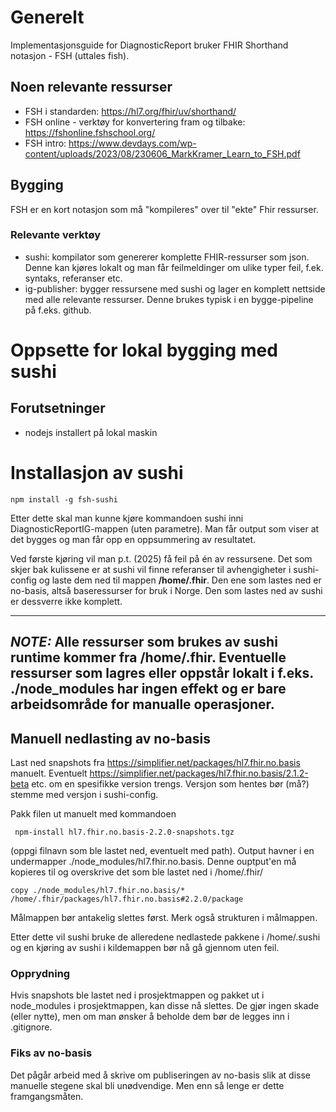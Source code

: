 # Generelt

Implementasjonsguide for DiagnosticReport bruker FHIR Shorthand notasjon - FSH (uttales fish).

## Noen relevante ressurser
- FSH i standarden: https://hl7.org/fhir/uv/shorthand/
- FSH online - verktøy for konvertering fram og tilbake: https://fshonline.fshschool.org/
- FSH intro: https://www.devdays.com/wp-content/uploads/2023/08/230606_MarkKramer_Learn_to_FSH.pdf

## Bygging
FSH er en kort notasjon som må "kompileres" over til "ekte" Fhir ressurser.

### Relevante verktøy
- sushi: kompilator som genererer komplette FHIR-ressurser som json. Denne kan kjøres lokalt og man får feilmeldinger om ulike typer feil, f.ek. syntaks, referanser etc.
- ig-publisher: bygger ressursene med sushi og lager en komplett nettside med alle relevante ressurser. Denne brukes typisk i en bygge-pipeline på f.eks. github.

# Oppsette for lokal bygging med sushi

## Forutsetninger
- nodejs installert på lokal maskin

# Installasjon av sushi
```
npm install -g fsh-sushi
```

Etter dette skal man kunne kjøre kommandoen sushi inni DiagnosticReportIG-mappen (uten parametre). Man får output som viser at det bygges og man får opp en oppsummering av resultatet. 

Ved første kjøring vil man p.t. (2025) få feil på én av ressursene. Det som skjer bak kulissene er at sushi vil finne referanser til avhengigheter i sushi-config og laste dem ned til mappen **/home/.fhir**. Den ene som lastes ned er no-basis, altså baseressurser for bruk i Norge. Den som lastes ned av sushi er dessverre ikke komplett.

---
**_NOTE:_** Alle ressurser som brukes av sushi runtime kommer fra /home/.fhir. Eventuelle ressurser som lagres eller oppstår lokalt i f.eks. ./node_modules har ingen effekt og er bare arbeidsområde for manualle operasjoner.
---

## Manuell nedlasting av no-basis
Last ned snapshots fra https://simplifier.net/packages/hl7.fhir.no.basis manuelt. Eventuelt https://simplifier.net/packages/hl7.fhir.no.basis/2.1.2-beta etc. om en spesifikke version trengs. Versjon som hentes bør (må?) stemme med versjon i sushi-config.

Pakk filen ut manuelt med kommandoen
```
 npm-install hl7.fhir.no.basis-2.2.0-snapshots.tgz
 ```

 (oppgi filnavn som ble lastet ned, eventuelt med path).
 Output havner i en undermapper ./node_modules/hl7.fhir.no.basis. Denne ouptput'en må kopieres til og overskrive det som ble lastet ned i /home/.fhir/

 ```
 copy ./node_modules/hl7.fhir.no.basis/* /home/.fhir/packages/hl7.fhir.no.basis#2.2.0/package
 ```

 Målmappen bør antakelig slettes først. Merk også strukturen i målmappen.

 Etter dette vil sushi bruke de alleredene nedlastede pakkene i /home/.sushi og en kjøring av sushi i kildemappen bør nå gå gjennom uten feil.

 ### Opprydning
 Hvis snapshots ble lastet ned i prosjektmappen og pakket ut i node_modules i prosjektmappen, kan disse nå slettes. De gjør ingen skade (eller nytte), men om man ønsker å beholde dem bør de legges inn i .gitignore.

 ### Fiks av no-basis
 Det pågår arbeid med å skrive om publiseringen av no-basis slik at disse manuelle stegene skal bli unødvendige. Men enn så lenge er dette framgangsmåten.